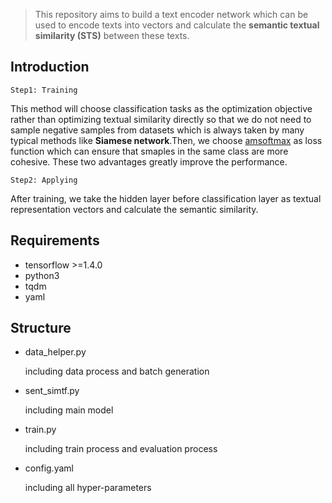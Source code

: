 > This repository aims to build a text encoder network which can be used to encode texts into vectors and calculate the **semantic textual similarity (STS)** between these texts.

## Introduction

`Step1: Training`

This method will choose classification tasks as the optimization objective rather than optimizing textual similarity directly so that we do not need to sample negative samples from datasets which is always taken by many typical methods like **Siamese network**.Then, we choose [amsoftmax](https://arxiv.org/abs/1801.05599) as loss function which can ensure that smaples in the same class are more cohesive.
These two advantages greatly improve the performance.

`Step2: Applying`

After training, we take the hidden layer before classification layer as textual representation vectors and calculate the semantic similarity.

## Requirements
- tensorflow >=1.4.0
- python3
- tqdm
- yaml

## Structure

- data_helper.py 

    including data process and batch generation 

- sent_simtf.py 

    including main model

- train.py

    including train process and evaluation process

- config.yaml

    including all hyper-parameters





